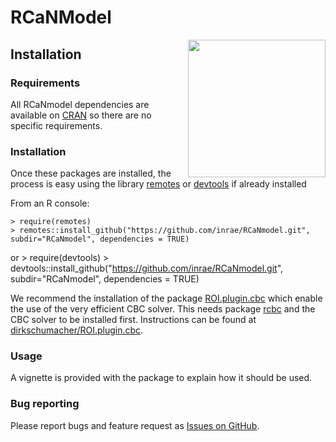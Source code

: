 # RCaNModel
<img src="./man/figures/logo.png" align="right" width="220" />

## Installation
### Requirements
All RCaNmodel dependencies are available on [CRAN](https://cran.r-project.org/) so there are no specific requirements.

### Installation
Once these packages are installed, the process is easy using the library [remotes](https://cran.r-project.org/package=remotes) or [devtools](https://cran.r-project.org/package=devtools) if already installed 

From an R console:

    > require(remotes)
    > remotes::install_github("https://github.com/inrae/RCaNmodel.git", subdir="RCaNmodel", dependencies = TRUE)
    
or 
    > require(devtools)
    > devtools::install_github("https://github.com/inrae/RCaNmodel.git", subdir="RCaNmodel", dependencies = TRUE)

We recommend the installation of the package [ROI.plugin.cbc](https://github.com/dirkschumacher/ROI.plugin.cbc) which enable the use of the very efficient CBC solver. This needs package [rcbc](https://github.com/dirkschumacher/rcbc) and the CBC solver to be installed first. Instructions can be found at [dirkschumacher/ROI.plugin.cbc](https://github.com/dirkschumacher/ROI.plugin.cbc).


### Usage
A vignette is provided with the package to explain how it should be used.

### Bug reporting
Please report bugs and feature request as [Issues on GitHub](https://github.com/inrae/RCaNmodel/issues).


